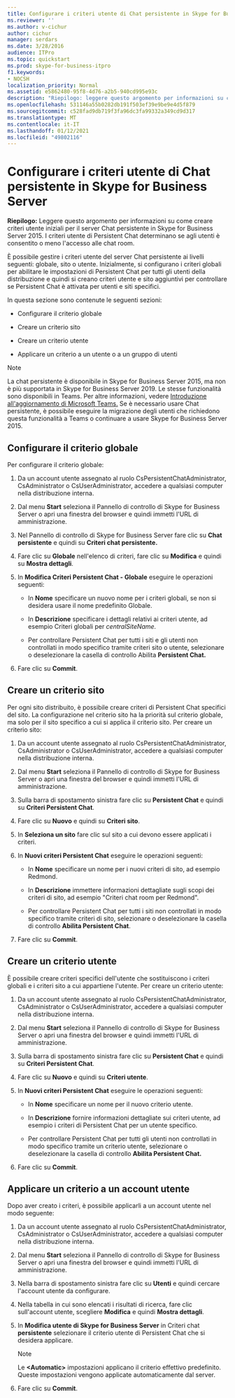 ```yaml
---
title: Configurare i criteri utente di Chat persistente in Skype for Business Server
ms.reviewer: ''
ms.author: v-cichur
author: cichur
manager: serdars
ms.date: 3/28/2016
audience: ITPro
ms.topic: quickstart
ms.prod: skype-for-business-itpro
f1.keywords:
- NOCSH
localization_priority: Normal
ms.assetid: e5862480-95f8-4d76-a2b5-940cd995e93c
description: "Riepilogo: leggere questo argomento per informazioni su come creare criteri utente iniziali per il server Chat persistente in Skype for Business Server 2015. I criteri utente di Persistent Chat determinano se agli utenti è consentito o meno l'accesso alle chat room."
ms.openlocfilehash: 531146a55b0282db191f503ef39e9be9e4d5f879
ms.sourcegitcommit: c528fad9db719f3fa96dc3fa99332a349cd9d317
ms.translationtype: MT
ms.contentlocale: it-IT
ms.lasthandoff: 01/12/2021
ms.locfileid: "49802116"
---
```

# <a name="configure-persistent-chat-user-policies-in-skype-for-business-server-2015"></a>Configurare i criteri utente di Chat persistente in Skype for Business Server
 
**Riepilogo:** Leggere questo argomento per informazioni su come creare criteri utente iniziali per il server Chat persistente in Skype for Business Server 2015. I criteri utente di Persistent Chat determinano se agli utenti è consentito o meno l'accesso alle chat room.
  
È possibile gestire i criteri utente del server Chat persistente ai livelli seguenti: globale, sito o utente. Inizialmente, si configurano i criteri globali per abilitare le impostazioni di Persistent Chat per tutti gli utenti della distribuzione e quindi si creano criteri utente e sito aggiuntivi per controllare se Persistent Chat è attivata per utenti e siti specifici.
  
In questa sezione sono contenute le seguenti sezioni:
  
- Configurare il criterio globale
    
- Creare un criterio sito
    
- Creare un criterio utente
    
- Applicare un criterio a un utente o a un gruppo di utenti
    
> [!NOTE] 
> La chat persistente è disponibile in Skype for Business Server 2015, ma non è più supportata in Skype for Business Server 2019. Le stesse funzionalità sono disponibili in Teams. Per altre informazioni, vedere [Introduzione all'aggiornamento di Microsoft Teams.](/microsoftteams/upgrade-start-here) Se è necessario usare Chat persistente, è possibile eseguire la migrazione degli utenti che richiedono questa funzionalità a Teams o continuare a usare Skype for Business Server 2015.

## <a name="configure-the-global-policy"></a>Configurare il criterio globale

Per configurare il criterio globale:
  
1. Da un account utente assegnato al ruolo CsPersistentChatAdministrator, CsAdministrator o CsUserAdministrator, accedere a qualsiasi computer nella distribuzione interna.
    
2. Dal menu **Start** seleziona il Pannello di controllo di Skype for Business Server o apri una finestra del browser e quindi immetti l'URL di amministrazione.
    
3. Nel Pannello di controllo di Skype for Business Server fare clic su **Chat persistente** e quindi su **Criteri chat persistente.**
    
4. Fare clic su **Globale** nell'elenco di criteri, fare clic su **Modifica** e quindi su **Mostra dettagli**.
    
5. In **Modifica Criteri Persistent Chat - Globale** eseguire le operazioni seguenti: 
    
   - In **Nome** specificare un nuovo nome per i criteri globali, se non si desidera usare il nome predefinito Globale.
    
   - In **Descrizione** specificare i dettagli relativi ai criteri utente, ad esempio Criteri globali per _centralSiteName._
    
   - Per controllare Persistent Chat per tutti i siti e gli utenti non controllati in modo specifico tramite criteri sito o utente, selezionare o deselezionare la casella di controllo Abilita **Persistent Chat.**
    
6. Fare clic su **Commit**.
    
## <a name="create-a-site-policy"></a>Creare un criterio sito

Per ogni sito distribuito, è possibile creare criteri di Persistent Chat specifici del sito. La configurazione nel criterio sito ha la priorità sul criterio globale, ma solo per il sito specifico a cui si applica il criterio sito. Per creare un criterio sito:
  
1. Da un account utente assegnato al ruolo CsPersistentChatAdministrator, CsAdministrator o CsUserAdministrator, accedere a qualsiasi computer nella distribuzione interna.
    
2. Dal menu **Start** seleziona il Pannello di controllo di Skype for Business Server o apri una finestra del browser e quindi immetti l'URL di amministrazione.
    
3. Sulla barra di spostamento sinistra fare clic su **Persistent Chat** e quindi su **Criteri Persistent Chat**.
    
4. Fare clic su **Nuovo** e quindi su **Criteri sito**.
    
5. In **Seleziona un sito** fare clic sul sito a cui devono essere applicati i criteri.
    
6. In **Nuovi criteri Persistent Chat** eseguire le operazioni seguenti:
    
   - In **Nome** specificare un nome per i nuovi criteri di sito, ad esempio Redmond.
    
   - In **Descrizione** immettere informazioni dettagliate sugli scopi dei criteri di sito, ad esempio "Criteri chat room per Redmond".
    
   - Per controllare Persistent Chat per tutti i siti non controllati in modo specifico tramite criteri di sito, selezionare o deselezionare la casella di controllo **Abilita Persistent Chat**.
    
7. Fare clic su **Commit**.
    
## <a name="create-a-user-policy"></a>Creare un criterio utente

È possibile creare criteri specifici dell'utente che sostituiscono i criteri globali e i criteri sito a cui appartiene l'utente. Per creare un criterio utente:
  
1. Da un account utente assegnato al ruolo CsPersistentChatAdministrator, CsAdministrator o CsUserAdministrator, accedere a qualsiasi computer nella distribuzione interna.
    
2. Dal menu **Start** seleziona il Pannello di controllo di Skype for Business Server o apri una finestra del browser e quindi immetti l'URL di amministrazione.
    
3. Sulla barra di spostamento sinistra fare clic su **Persistent Chat** e quindi su **Criteri Persistent Chat**.
    
4. Fare clic su **Nuovo** e quindi su **Criteri utente**.
    
5. In **Nuovi criteri Persistent Chat** eseguire le operazioni seguenti:
    
   - In **Nome** specificare un nome per il nuovo criterio utente.
    
   - In **Descrizione** fornire informazioni dettagliate sui criteri utente, ad esempio i criteri di Persistent Chat per un utente specifico.
    
   - Per controllare Persistent Chat per tutti gli utenti non controllati in modo specifico tramite un criterio utente, selezionare o deselezionare la casella di controllo **Abilita Persistent Chat.**
    
6. Fare clic su **Commit**.
    
## <a name="apply-a-policy-to-a-user-account"></a>Applicare un criterio a un account utente

Dopo aver creato i criteri, è possibile applicarli a un account utente nel modo seguente:
  
1. Da un account utente assegnato al ruolo CsPersistentChatAdministrator, CsAdministrator o CsUserAdministrator, accedere a qualsiasi computer nella distribuzione interna.
    
2. Dal menu **Start** seleziona il Pannello di controllo di Skype for Business Server o apri una finestra del browser e quindi immetti l'URL di amministrazione.
    
3. Nella barra di spostamento sinistra fare clic su **Utenti** e quindi cercare l'account utente da configurare.
    
4. Nella tabella in cui sono elencati i risultati di ricerca, fare clic sull'account utente, scegliere **Modifica** e quindi **Mostra dettagli**.
    
5. In **Modifica utente di Skype for Business Server** in Criteri chat **persistente** selezionare il criterio utente di Persistent Chat che si desidera applicare.
    
    > [!NOTE]
    > Le **\<Automatic\>** impostazioni applicano il criterio effettivo predefinito. Queste impostazioni vengono applicate automaticamente dal server.
  
6. Fare clic su **Commit**.
    

